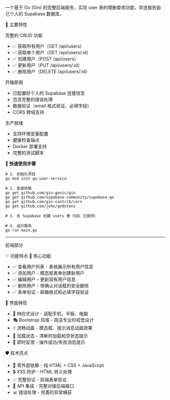一个基于 Go (Gin) 的完整后端服务，实现 user 表的增删查改功能，并连接到自己个人的 Supabase 数据库。

🎯 主要特性

完整的 CRUD 功能
- ✅ 获取所有用户（GET /api/users）
- ✅ 获取单个用户（GET /api/users/:id）
- ✅ 创建用户（POST /api/users）
- ✅ 更新用户（PUT /api/users/:id）
- ✅ 删除用户（DELETE /api/users/:id）


开箱即用
- 已配置好个人的 Supabase 连接信息
- 包含完整的错误处理
- 数据验证（email 格式验证、必填字段）
- CORS 跨域支持


生产就绪
- 支持环境变量配置
- 健康检查端点
- Docker 部署支持
- 完整的测试脚本

**🚀 快速使用步骤**
```
# 1. 初始化项目
go mod init go-user-service

# 2. 安装依赖
go get github.com/gin-gonic/gin
go get github.com/supabase-community/supabase-go
go get github.com/gin-contrib/cors
go get github.com/joho/godotenv

# 3. 在 Supabase 创建 users 表（SQL 已提供）

# 4. 运行服务
go run main.go
```

---
前端部分

✨ 功能特点
🎯 核心功能
- ✅ 查看用户列表 - 表格展示所有用户信息
- ✅ 添加用户 - 模态框表单创建新用户
- ✅ 编辑用户 - 更新现有用户信息
- ✅ 删除用户 - 带确认对话框的安全删除
- ✅ 表单验证 - 邮箱格式和必填字段验证

🎨 界面特性
- 📱 响应式设计 - 适配手机、平板、电脑
- 🎭 Bootstrap 风格 - 简洁专业的视觉设计
- ⚡ 流畅动画 - 模态框、提示消息动画效果
- 🔄 加载状态 - 清晰的加载和空状态提示
- 💬 即时反馈 - 操作成功/失败消息提示

🛡️ 技术亮点
- 🚫 零外部依赖 - 纯 HTML + CSS + JavaScript
- 🔒 XSS 防护 - HTML 转义处理
- ✅ 完整验证 - 前端表单验证
- 🎯 API 集成 - 完整对接后端接口
- 📊 错误处理 - 完善的异常捕获
